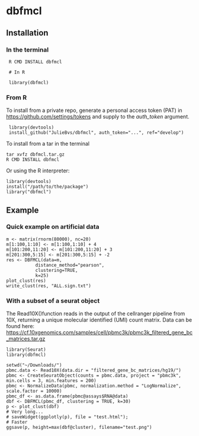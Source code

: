 # dbfmcl

## Installation

### In the terminal

     R CMD INSTALL dbfmcl
     
     # In R
     
     library(dbfmcl)
     
### From R

To install from a private repo, generate a personal access token (PAT) in https://github.com/settings/tokens and supply to the *auth_token* argument. 

     library(devtools)
     install_github("JulieBvs/dbfmcl", auth_token="...", ref="develop")

To install from a tar in the terminal

    tar xvfz dbfmcl.tar.gz
    R CMD INSTALL dbfmcl
    
Or using the R interpreter:

    library(devtools)
    install("/path/to/the/package")
    library("dbfmcl")

## Example

### Quick example on artificial data

    m <- matrix(rnorm(80000), nc=20)
    m[1:100,1:10] <- m[1:100,1:10] + 4
    m[101:200,11:20] <- m[101:200,11:20] + 3
    m[201:300,5:15] <- m[201:300,5:15] + -2
    res <- DBFMCL(data=m,
               distance_method="pearson",
               clustering=TRUE,
               k=25)
    plot_clust(res)
    write_clust(res, "ALL.sign.txt")
    
### With a subset of a seurat object

The Read10X()function reads in the output of the cellranger pipeline from 10X, returning a unique molecular identified (UMI) count matrix.
Data can be found here: https://cf.10xgenomics.com/samples/cell/pbmc3k/pbmc3k_filtered_gene_bc_matrices.tar.gz 

    library(Seurat)
    library(dbfmcl)

    setwd("~/Downloads/")
    pbmc.data <- Read10X(data.dir = "filtered_gene_bc_matrices/hg19/")
    pbmc <- CreateSeuratObject(counts = pbmc.data, project = "pbmc3k", min.cells = 3, min.features = 200)
    pbmc <- NormalizeData(pbmc, normalization.method = "LogNormalize", scale.factor = 10000)
    pbmc_df <- as.data.frame(pbmc@assays$RNA@data)
    dbf <- DBFMCL(pbmc_df, clustering = TRUE, k=30)
    p <- plot_clust(dbf)
    # Very long...
    # saveWidget(ggplotly(p), file = "test.html");
    # Faster 
    ggsave(p, height=max(dbf@cluster), filename="test.png")